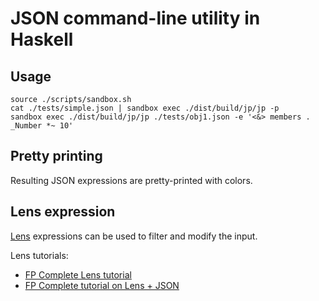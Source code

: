 # JSON command-line utility in Haskell

## Usage


    source ./scripts/sandbox.sh
    cat ./tests/simple.json | sandbox exec ./dist/build/jp/jp -p 
    sandbox exec ./dist/build/jp/jp ./tests/obj1.json -e '<&> members . _Number *~ 10'


## Pretty printing

Resulting JSON expressions are pretty-printed with colors.

## Lens expression

[Lens](https://github.com/ekmett/lens) expressions can be used to filter and modify the input.

Lens tutorials:
- [FP Complete Lens tutorial](https://www.fpcomplete.com/school/to-infinity-and-beyond/pick-of-the-week/a-little-lens-starter-tutorial)
- [FP Complete tutorial on Lens + JSON](https://www.fpcomplete.com/user/tel/lens-aeson-traversals-prisms)
